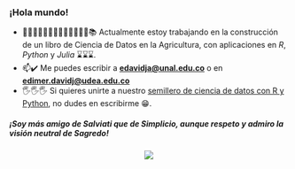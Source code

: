 ### ¡Hola mundo!

- 🐜🧮🐖📐🌾🐄🍃🍄🐓📏💧🥑🐡📚 Actualmente estoy trabajando en la construcción de un libro de Ciencia de Datos en la Agricultura, con aplicaciones en *R*, *Python* y *Julia* ⌛⌛⌛.
- 📫✔️ Me puedes escribir a **edavidja@unal.edu.co** o en **edimer.davidj@udea.edu.co**
- 🖐🖐🖐 Si quieres unirte a nuestro [semillero de ciencia de datos con R y Python](https://semillerorpy.netlify.app/), no dudes en escribirme 😁.

##### *¡Soy más amigo de Salviati que de Simplicio, aunque respeto y admiro la visión neutral de Sagredo!*

<center>
<img src = "https://www.studiarapido.it/wp-content/uploads/2014/06/galileo-galilei2.jpg" />
</center>



